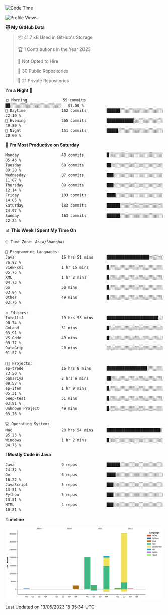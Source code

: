 <!--START_SECTION:waka-->
![Code Time](http://img.shields.io/badge/Code%20Time-1%2C794%20hrs%2022%20mins-blue)

![Profile Views](http://img.shields.io/badge/Profile%20Views-0-blue)

**🐱 My GitHub Data** 

> 📦 41.7 kB Used in GitHub's Storage 
 > 
> 🏆 1 Contributions in the Year 2023
 > 
> 🚫 Not Opted to Hire
 > 
> 📜 30 Public Repositories 
 > 
> 🔑 21 Private Repositories 
 > 
**I'm a Night 🦉** 

```text
🌞 Morning                55 commits          ██░░░░░░░░░░░░░░░░░░░░░░░   07.50 % 
🌆 Daytime                162 commits         ██████░░░░░░░░░░░░░░░░░░░   22.10 % 
🌃 Evening                365 commits         ████████████░░░░░░░░░░░░░   49.80 % 
🌙 Night                  151 commits         █████░░░░░░░░░░░░░░░░░░░░   20.60 % 
```
📅 **I'm Most Productive on Saturday** 

```text
Monday                   40 commits          █░░░░░░░░░░░░░░░░░░░░░░░░   05.46 % 
Tuesday                  68 commits          ██░░░░░░░░░░░░░░░░░░░░░░░   09.28 % 
Wednesday                87 commits          ███░░░░░░░░░░░░░░░░░░░░░░   11.87 % 
Thursday                 89 commits          ███░░░░░░░░░░░░░░░░░░░░░░   12.14 % 
Friday                   103 commits         ████░░░░░░░░░░░░░░░░░░░░░   14.05 % 
Saturday                 183 commits         ██████░░░░░░░░░░░░░░░░░░░   24.97 % 
Sunday                   163 commits         ██████░░░░░░░░░░░░░░░░░░░   22.24 % 
```


📊 **This Week I Spent My Time On** 

```text
🕑︎ Time Zone: Asia/Shanghai

💬 Programming Languages: 
Java                     16 hrs 51 mins      ███████████████████░░░░░░   76.82 % 
view-xml                 1 hr 15 mins        █░░░░░░░░░░░░░░░░░░░░░░░░   05.75 % 
XML                      1 hr 2 mins         █░░░░░░░░░░░░░░░░░░░░░░░░   04.73 % 
Go                       50 mins             █░░░░░░░░░░░░░░░░░░░░░░░░   03.84 % 
Other                    49 mins             █░░░░░░░░░░░░░░░░░░░░░░░░   03.76 % 

🔥 Editors: 
IntelliJ                 19 hrs 55 mins      ███████████████████████░░   90.74 % 
GoLand                   51 mins             █░░░░░░░░░░░░░░░░░░░░░░░░   03.91 % 
VS Code                  49 mins             █░░░░░░░░░░░░░░░░░░░░░░░░   03.77 % 
DataGrip                 20 mins             ░░░░░░░░░░░░░░░░░░░░░░░░░   01.57 % 

🐱‍💻 Projects: 
ep-trade                 16 hrs 8 mins       ██████████████████░░░░░░░   73.50 % 
bahariya                 2 hrs 6 mins        ██░░░░░░░░░░░░░░░░░░░░░░░   09.57 % 
ep-item                  1 hr 9 mins         █░░░░░░░░░░░░░░░░░░░░░░░░   05.31 % 
beep-test                51 mins             █░░░░░░░░░░░░░░░░░░░░░░░░   03.91 % 
Unknown Project          49 mins             █░░░░░░░░░░░░░░░░░░░░░░░░   03.76 % 

💻 Operating System: 
Mac                      20 hrs 54 mins      ████████████████████████░   95.25 % 
Windows                  1 hr 2 mins         █░░░░░░░░░░░░░░░░░░░░░░░░   04.75 % 
```

**I Mostly Code in Java** 

```text
Java                     9 repos             ██████░░░░░░░░░░░░░░░░░░░   24.32 % 
Go                       6 repos             ████░░░░░░░░░░░░░░░░░░░░░   16.22 % 
JavaScript               5 repos             ███░░░░░░░░░░░░░░░░░░░░░░   13.51 % 
Python                   5 repos             ███░░░░░░░░░░░░░░░░░░░░░░   13.51 % 
HTML                     4 repos             ███░░░░░░░░░░░░░░░░░░░░░░   10.81 % 
```



**Timeline**

![Lines of Code chart](https://raw.githubusercontent.com/youtiaoguagua/youtiaoguagua/master/assets/bar_graph.png)


 Last Updated on 13/05/2023 18:35:34 UTC
<!--END_SECTION:waka-->